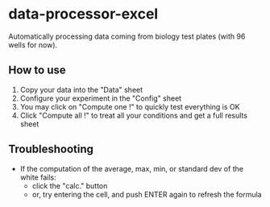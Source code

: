 # data-processor-excel
Automatically processing data coming from biology test plates (with 96 wells for now).

## How to use

1. Copy your data into the "Data" sheet
2. Configure your experiment in the "Config" sheet
3. You may click on "Compute one !" to quickly test everything is OK
4. Click "Compute all !" to treat all your conditions and get a full results sheet

## Troubleshooting

* If the computation of the average, max, min, or standard dev of the white fails:
  - click the "calc." button 
  - or, try entering the cell, and push ENTER again to refresh the formula

